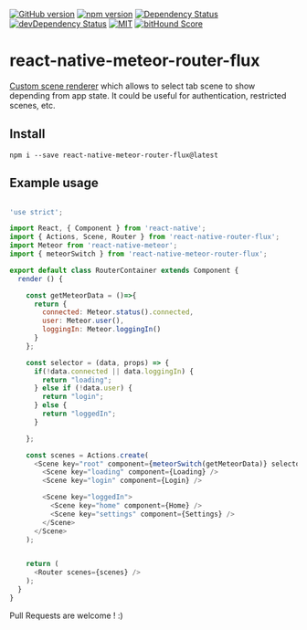 [![GitHub version](https://badge.fury.io/gh/inProgress-team%2Freact-native-meteor-router-flux.svg)](https://badge.fury.io/gh/inProgress-team%2Freact-native-meteor-router-flux)
[![npm version](https://badge.fury.io/js/react-native-meteor-router-flux.svg)](http://badge.fury.io/js/react-native-meteor-router-flux)
[![Dependency Status](https://david-dm.org/inProgress-team/react-native-meteor-router-flux.svg)](https://david-dm.org/inProgress-team/react-native-meteor-router-flux)
[![devDependency Status](https://david-dm.org/inProgress-team/react-native-meteor-router-flux/dev-status.svg)](https://david-dm.org/inProgress-team/react-native-meteor-router-flux#info=devDependencies)
[![MIT][license-badge]][license]
[![bitHound Score][bithound-badge]][bithound]

[bithound-badge]: https://www.bithound.io/github/inProgress-Team/react-native-meteor-router-flux/badges/score.svg
[bithound]: https://www.bithound.io/github/inProgress-Team/react-native-meteor-router-flux
[license-badge]: https://img.shields.io/dub/l/vibe-d.svg
[license]: https://github.com/inProgress-team/react-native-meteor-router-flux/blob/master/LICENSE

# react-native-meteor-router-flux

[Custom scene renderer](https://github.com/aksonov/react-native-router-flux#switch-new-feature) which allows to select tab scene to show depending from app state. It could be useful for authentication, restricted scenes, etc.

## Install

    npm i --save react-native-meteor-router-flux@latest


## Example usage

```javascript

'use strict';

import React, { Component } from 'react-native';
import { Actions, Scene, Router } from 'react-native-router-flux';
import Meteor from 'react-native-meteor';
import { meteorSwitch } from 'react-native-meteor-router-flux';

export default class RouterContainer extends Component {
  render () {

    const getMeteorData = ()=>{
      return {
        connected: Meteor.status().connected,
        user: Meteor.user(),
        loggingIn: Meteor.loggingIn()
      }
    };

    const selector = (data, props) => {
      if(!data.connected || data.loggingIn) {
        return "loading";
      } else if (!data.user) {
        return "login";
      } else {
        return "loggedIn";
      }

    };

    const scenes = Actions.create(
      <Scene key="root" component={meteorSwitch(getMeteorData)} selector={selector} tabs={true}>
        <Scene key="loading" component={Loading} />
        <Scene key="login" component={Login} />

        <Scene key="loggedIn">
          <Scene key="home" component={Home} />
          <Scene key="settings" component={Settings} />
        </Scene>
      </Scene>
    );


    return (
      <Router scenes={scenes} />
    );
  }
}

```

Pull Requests are welcome ! :)

